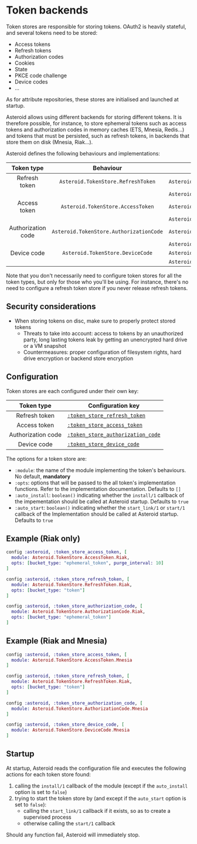 # Token backends

Token stores are responsible for storing tokens. OAuth2 is heavily stateful, and several tokens
need to be stored:
- Access tokens
- Refresh tokens
- Authorization codes
- Cookies
- State
- PKCE code challenge
- Device codes
- ...

As for attribute repositories, these stores are initialised and launched at startup.

Asteroid allows using different backends for storing different tokens. It is therefore possible,
for instance, to store ephemeral tokens such as access tokens and authorization codes in memory
caches (ETS, Mnesia, Redis...) and tokens that must be persisted, such as refresh tokens, in
backends that store them on disk (Mnesia, Riak...).

Asteroid defines the following behaviours and implementations:

|   Token type       |          Behaviour                     | Implementation                                |
|:------------------:|:--------------------------------------:|-----------------------------------------------|
| Refresh token      |`Asteroid.TokenStore.RefreshToken`      |`Asteroid.TokenStore.RefreshToken.Mnesia`      |
|                    |                                        |`Asteroid.TokenStore.RefreshToken.Riak`        |
| Access token       |`Asteroid.TokenStore.AccessToken`       |`Asteroid.TokenStore.AccessToken.Mnesia`       |
|                    |                                        |`Asteroid.TokenStore.AccessToken.Riak`         |
| Authorization code |`Asteroid.TokenStore.AuthorizationCode` |`Asteroid.TokenStore.AuthorizationCode.Mnesia` |
|                    |                                        |`Asteroid.TokenStore.AuthorizationCode.Riak`   |
| Device code	     |`Asteroid.TokenStore.DeviceCode` 	      |`Asteroid.TokenStore.DeviceCode.Mnesia` 	      |
|                    |                                        |`Asteroid.TokenStore.DeviceCode.Riak`          |

Note that you don't necessarily need to configure token stores for all the token types, but only
for those who you'll be using. For instance, there's no need to configure a refresh token
store if you never release refresh tokens.

## Security considerations

- When storing tokens on disc, make sure to properly protect stored tokens
  - Threats to take into account: access to tokens by an unauthorized party, long lasting tokens
  leak by getting an unencrypted hard drive or a VM snapshot
  - Countermeasures: proper configuration of filesystem rights, hard drive encryption or backend
  store encryption

## Configuration

Token stores are each configured under their own key:

|    Token type      | Configuration key            |
|:------------------:|------------------------------|
| Refresh token      | [`:token_store_refresh_token`](Asteroid.Config.html#module-token_store_refresh_token) |
| Access token       | [`:token_store_access_token`](Asteroid.Config.html#module-token_store_access_token)  |
| Authorization code | [`:token_store_authorization_code`](Asteroid.Config.html#module-token_store_authorization_code)  |
| Device code 	     | [`:token_store_device_code`](Asteroid.Config.html#module-token_store_device_code)  |

The options for a token store are:
- `:module`: the name of the module implementing the token's behaviours. No default, **mandatory**
- `:opts`: options that will be passed to the all token's implementation functions. Refer to the
implementation documentation. Defaults to `[]`
- `:auto_install`: `boolean()` indicating whether the `install/1` callback of the impementation
should be called at Asteroid startup. Defaults to `true`
- `:auto_start`: `boolean()` indicating whether the `start_link/1` or `start/1` callback of the
Implementation should be called at Asteroid startup. Defaults to `true`

## Example (Riak only)

```elixir
config :asteroid, :token_store_access_token, [
  module: Asteroid.TokenStore.AccessToken.Riak,
  opts: [bucket_type: "ephemeral_token", purge_interval: 10]
]

config :asteroid, :token_store_refresh_token, [
  module: Asteroid.TokenStore.RefreshToken.Riak,
  opts: [bucket_type: "token"]
]

config :asteroid, :token_store_authorization_code, [
  module: Asteroid.TokenStore.AuthorizationCode.Riak,
  opts: [bucket_type: "ephemeral_token"]
]

```

## Example (Riak and Mnesia)

```elixir
config :asteroid, :token_store_access_token, [
  module: Asteroid.TokenStore.AccessToken.Mnesia
]

config :asteroid, :token_store_refresh_token, [
  module: Asteroid.TokenStore.RefreshToken.Riak,
  opts: [bucket_type: "token"]
]

config :asteroid, :token_store_authorization_code, [
  module: Asteroid.TokenStore.AuthorizationCode.Mnesia
]

config :asteroid, :token_store_device_code, [
  module: Asteroid.TokenStore.DeviceCode.Mnesia
]
```

## Startup

At startup, Asteroid reads the configuration file and executes the following actions for each
token store found:
1. calling the `install/1` callback of the module (except if the `auto_install` option is set
to `false`)
2. trying to start the token store by (and except if the `auto_start` option is set
to `false`):
    - calling the `start_link/1` callback if it exists, so as to create a supervised process
    - otherwise calling the `start/1` callback

Should any function fail, Asteroid will immediately stop.
